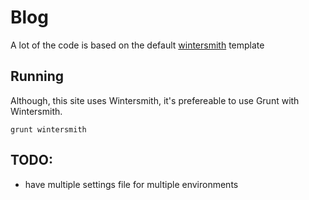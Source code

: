 # Blog

A lot of the code is based on the default [wintersmith](https://github.com/jnordberg/wintersmith) template

## Running

Although, this site uses Wintersmith, it's prefereable to use Grunt with Wintersmith.

```shell
grunt wintersmith
```

## TODO:

- have multiple settings file for multiple environments